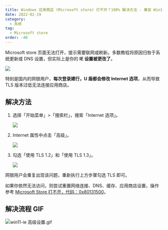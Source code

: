 ```yaml
---
title: Windows 应用商店 (Microsoft store) 打不开？100% 解决方法 - 兼容 Win10、Win11
date: 2022-02-19
category:
  - 系统
tag:
  - Microsoft store
order: -40
---
```


Microsoft store 页面无法打开，提示需要联网或刷新。多数教程将原因归咎于系统更新或 DNS 设置，但实际上是你的 **IE 设置被更改了**。

![](https://tc.seoipo.com/2022-05-05-16-48-55.png?imageMogr2/thumbnail/!40p)

特别是国内的网银用户，**每次登录建行，U 盾都会修改 Internet 选项**，从而导致 TLS 版本过低无法连接应用商店。

## 解决方法

1. 选择「开始菜单」>「搜索栏」，搜索「Internet 选项」。

   ![](https://tc.seoipo.com/2022-05-05-17-01-23.png?imageMogr2/thumbnail/!50p)

2. Internet 属性中点击「高级」。

   ![](https://tc.seoipo.com/2022-05-05-17-01-48.png?imageMogr2/thumbnail/!50p)

3. 勾选「使用 TLS 1.2」和「使用 TLS 1.3」。

   ![](https://tc.seoipo.com/2022-05-05-17-02-01.png?imageMogr2/thumbnail/!50p)

网银用户会重复出现该问题，重新执行上方步骤勾选 TLS 即可。

如果你依然无法访问，则尝试重置网络连接、DNS、缓存、应用商店设置，操作参考 [Microsoft Store 打不开，代码：0x80131500](https://answers.microsoft.com/zh-hans/windows/forum/all/microsoft/43acd62e-a11e-449c-9fa4-50931ad38565)。

## 解决流程 GIF

![win11-ie 高级设置.gif](https://tc.seoipo.com/IE_SSL_Setting_win11.webp)
